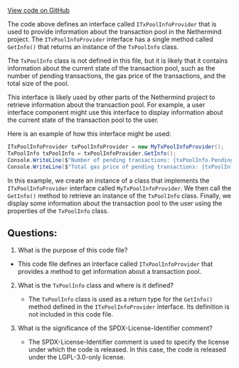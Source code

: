 [View code on GitHub](https://github.com/NethermindEth/nethermind/src/Nethermind/Nethermind.TxPool/ITxPoolInfoProvider.cs)

The code above defines an interface called `ITxPoolInfoProvider` that is used to provide information about the transaction pool in the Nethermind project. The `ITxPoolInfoProvider` interface has a single method called `GetInfo()` that returns an instance of the `TxPoolInfo` class.

The `TxPoolInfo` class is not defined in this file, but it is likely that it contains information about the current state of the transaction pool, such as the number of pending transactions, the gas price of the transactions, and the total size of the pool.

This interface is likely used by other parts of the Nethermind project to retrieve information about the transaction pool. For example, a user interface component might use this interface to display information about the current state of the transaction pool to the user.

Here is an example of how this interface might be used:

```csharp
ITxPoolInfoProvider txPoolInfoProvider = new MyTxPoolInfoProvider();
TxPoolInfo txPoolInfo = txPoolInfoProvider.GetInfo();
Console.WriteLine($"Number of pending transactions: {txPoolInfo.PendingTxCount}");
Console.WriteLine($"Total gas price of pending transactions: {txPoolInfo.PendingTxGasPrice}");
```

In this example, we create an instance of a class that implements the `ITxPoolInfoProvider` interface called `MyTxPoolInfoProvider`. We then call the `GetInfo()` method to retrieve an instance of the `TxPoolInfo` class. Finally, we display some information about the transaction pool to the user using the properties of the `TxPoolInfo` class.
## Questions: 
 1. What is the purpose of this code file?
   - This code file defines an interface called `ITxPoolInfoProvider` that provides a method to get information about a transaction pool.

2. What is the `TxPoolInfo` class and where is it defined?
   - The `TxPoolInfo` class is used as a return type for the `GetInfo()` method defined in the `ITxPoolInfoProvider` interface. Its definition is not included in this code file.

3. What is the significance of the SPDX-License-Identifier comment?
   - The SPDX-License-Identifier comment is used to specify the license under which the code is released. In this case, the code is released under the LGPL-3.0-only license.